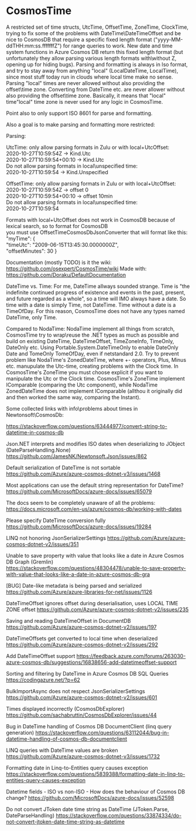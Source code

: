 # CosmosTime
A restricted set of time structs, UtcTime, OffsetTime, ZoneTime, ClockTime, trying to fix some of the problems with DateTime\DateTimeOffset and be nice to CosmosDB that require a specific fixed length format ("yyyy-MM-ddTHH:mm:ss.fffffffZ") for range queries to work. New date and time system functions in Azure Cosmos DB return this fixed length format (but unfortunately they allow parsing various length formats with\without Z, opening up for hiding bugs).
Parsing and formatting is always in Iso format, and try to stay away from anything "local" (LocalDateTime, LocalTime), since most stuff today run in clouds where local time make no sense.
Parsing "local" times are never allowed without also providing the offset\time zone. Converting from DateTime etc. are never allower without also providing the offset\time zone.
Basically, it means that "local" time\"local" time zone is never used for any logic in CosmosTime.

Point also to only support ISO 8601 for parse and formatting.  

Also a goal is to make parsing and formatting more restricted:  

Parsing:

UtcTime: only allow parsing formats in Zulu or with local+UtcOffset:  
2020-10-27T10:59:54Z -> Kind.Utc  
2020-10-27T10:59:54+00:10  -> Kind.Utc  
Do not allow parsing formats in local\unspecified time:  
2020-10-27T10:59:54 -> Kind.Unspecified  
  
OffsetTime: only allow parsing formats in Zulu or with local+UtcOffset:  
2020-10-27T10:59:54Z -> offset 0  
2020-10-27T10:59:54+00:10  -> offset 10min  
Do not allow parsing formats in local\unspecified time:  
2020-10-27T10:59:54  
  
Formats with local+UtcOffset does not work in CosmosDB because of lexical search, so to format for CosmosDB  
you must use OffsetTimeCosmosDbJsonConverter that will format like this:  
"myTime":
{  
 "timeUtc": "2009-06-15T13:45:30.0000000Z",  
 "offsetMinutes": 30
}  

Documentation (mostly TODO) is it the wiki: https://github.com/osexpert/CosmosTime/wiki
Made with: https://github.com/Doraku/DefaultDocumentation

DateTime vs. Time:
For me, DateTime allways sounded strange. Time is "the indefinite continued progress of existence and events in the past, present, and future regarded as a whole", so a time will IMO always have a date.
So time with a date is simply Time, not DateTime.
Time without a date is a TimeOfDay.
For this reason, CosmosTime does not have any types named DateTime, only Time.

Compared to NodaTime:
NodaTime implement all things from scratch, CosmosTime try to wrap\reuse the .NET types as much as possible and build on existing DateTime, DateTimeOffset, TimeZoneInfo, TimeOnly, DateOnly etc.
Using Portable.System.DateTimeOnly to enable DateOnly Date and TomeOnly TomeOfDay, even if netstandard 2.0.
Try to prevent problem like NodaTime's ZonedDateTime, where +- operators, Plus, Minus etc. manupulate the Utc-time, creating problems with the Clock time. In CosmosTime's ZoneTime you must choose explicit if you want to manipulate the Utc or the Clock time.
CosmosTime's ZoneTime implement IComparable (comparing the Utc component), while NodaTime ZonedDateTime does not implement IComparable (allthou it originally did and then worked the same way, comparing the Instant).

Some collected links with info\problems about times in Newtonsoft\CosmosDb:

https://stackoverflow.com/questions/63444977/convert-string-to-datetime-in-cosmos-db

Json.NET interprets and modifies ISO dates when deserializing to JObject (DateParseHandling.None)
https://github.com/JamesNK/Newtonsoft.Json/issues/862

Default serialization of DateTime is not sortable
https://github.com/Azure/azure-cosmos-dotnet-v3/issues/1468

Most applications can use the default string representation for DateTime?
https://github.com/MicrosoftDocs/azure-docs/issues/65079

The docs seem to be completely unaware of all the problems:
https://docs.microsoft.com/en-us/azure/cosmos-db/working-with-dates

Please specify DateTime conversion fully
https://github.com/MicrosoftDocs/azure-docs/issues/19284

LINQ not honoring JsonSerializerSettings
https://github.com/Azure/azure-cosmos-dotnet-v2/issues/351

Unable to save property with value that looks like a date in Azure Cosmos DB Graph (Gremlin)
https://stackoverflow.com/questions/48304478/unable-to-save-property-with-value-that-looks-like-a-date-in-azure-cosmos-db-gra

[BUG] Date-like metadata is being parsed and serialized
https://github.com/Azure/azure-libraries-for-net/issues/1126

DateTimeOffset ignores offset during deserialisation, uses LOCAL TIME ZONE offset
https://github.com/Azure/azure-cosmos-dotnet-v2/issues/235

Saving and reading DateTimeOffset in DocumentDB
https://github.com/Azure/azure-cosmos-dotnet-v2/issues/197

DateTimeOffsets get converted to local time when deserialized
https://github.com/Azure/azure-cosmos-dotnet-v2/issues/292

Add DateTimeOffset support 
https://feedback.azure.com/forums/263030-azure-cosmos-db/suggestions/16838656-add-datetimeoffset-support

Sorting and filtering by DateTime in Azure Cosmos DB SQL Queries
https://codingazure.net/?p=62

BulkImportAsync does not respect JsonSerializerSettings
https://github.com/Azure/azure-cosmos-dotnet-v2/issues/601

Times displayed incorrectly (CosmosDbExplorer)
https://github.com/sachabruttin/CosmosDbExplorer/issues/44

Bug in DateTime handling of Cosmos DB DocumentClient (linq query generation)
https://stackoverflow.com/questions/63112044/bug-in-datetime-handling-of-cosmos-db-documentclient

LINQ queries with DateTime values are broken
https://github.com/Azure/azure-cosmos-dotnet-v3/issues/1732

Formatting date in Linq-to-Entities query causes exception
https://stackoverflow.com/questions/5839388/formatting-date-in-linq-to-entities-query-causes-exception

Datetime fields - ISO vs non-ISO - How does the behaviour of Cosmos DB change? 
https://github.com/MicrosoftDocs/azure-docs/issues/52598

Do not convert JToken date time string as DateTime (JToken.Parse, DateParseHandling)
https://stackoverflow.com/questions/33874334/do-not-convert-jtoken-date-time-string-as-datetime
